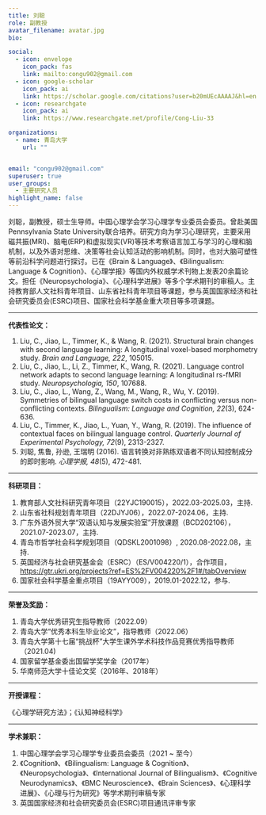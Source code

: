 ```yaml
---
title: 刘聪
role: 副教授
avatar_filename: avatar.jpg
bio: 

social:
  - icon: envelope
    icon_pack: fas
    link: mailto:congu902@gmail.com
  - icon: google-scholar
    icon_pack: ai
    link: https://scholar.google.com/citations?user=b20mUEcAAAAJ&hl=en
  - icon: researchgate
    icon_pack: ai
    link: https://www.researchgate.net/profile/Cong-Liu-33

organizations:
  - name: 青岛大学
    url: ""


email: "congu902@gmail.com"
superuser: true
user_groups:
  - 主要研究人员
highlight_name: false
---
```

   
   刘聪，副教授，硕士生导师。中国心理学会学习心理学专业委员会委员。曾赴美国Pennsylvania State University联合培养。研究方向为学习心理研究，主要采用磁共振(MRI)、脑电(ERP)和虚拟现实(VR)等技术考察语言加工与学习的心理和脑机制，以及外语对思维、决策等社会认知活动的影响机制。同时，也对大脑可塑性等前沿科学问题进行探讨。已在《Brain & Language》、《Bilingualism: Language & Cognition》、《心理学报》等国内外权威学术刊物上发表20余篇论文。担任《Neuropsychologia》、《心理科学进展》等多个学术期刊的审稿人。主持教育部人文社科青年项目、山东省社科青年项目等课题，参与英国国家经济和社会研究委员会(ESRC)项目、国家社会科学基金重大项目等多项课题。

---
**代表性论文：**
1. Liu, C., Jiao, L., Timmer, K., & Wang, R. (2021). Structural brain changes with second language learning: A longitudinal voxel-based morphometry study. _Brain and Language, 222_, 105015.
2. Liu, C., Jiao, L., Li, Z., Timmer, K., Wang, R. (2021). Language control network adapts to second language learning: A longitudinal rs-fMRI study. _Neuropsychologia, 150_, 107688.
3. Liu, C., Jiao, L., Wang, Z., Wang, M., Wang, R., Wu, Y. (2019). Symmetries of bilingual language switch costs in conflicting versus non-conflicting contexts. _Bilingualism: Language and Cognition, 22_(3), 624-636.
4. Liu, C., Timmer, K., Jiao, L., Yuan, Y., Wang, R. (2019). The influence of contextual faces on bilingual language control. _Quarterly Journal of Experimental Psychology, 72_(9), 2313-2327.
5. 刘聪, 焦鲁, 孙逊, 王瑞明 (2016). 语言转换对非熟练双语者不同认知控制成分的即时影响. _心理学报, 48_(5), 472-481.

---
**科研项目：**
1. 教育部人文社科研究青年项目（22YJC190015），2022.03-2025.03，主持.
2. 山东省社科规划青年项目（22DJYJ06），2022.07-2024.06，主持.
3. 广东外语外贸大学“双语认知与发展实验室”开放课题（BCD202106），2021.07-2023.07，主持.
4. 青岛市哲学社会科学规划项目（QDSKL2001098）, 2020.08-2022.08，主持.
5. 英国经济与社会研究基金会（ESRC）（ES/V004220/1），合作项目，https://gtr.ukri.org/projects?ref=ES%2FV004220%2F1#/tabOverview
6. 国家社会科学基金重点项目（19AYY009），2019.01-2022.12，参与.

---
**荣誉及奖励：**
1. 青岛大学优秀研究生指导教师（2022.09）
2. 青岛大学“优秀本科生毕业论文”，指导教师（2022.06）
3. 青岛大学第十七届“挑战杯”大学生课外学术科技作品竞赛优秀指导教师（2021.04)
4. 国家留学基金委出国留学奖学金（2017年）
5. 华南师范大学十佳论文奖（2016年、2018年）

---
**开授课程：**

《心理学研究方法》；《认知神经科学》

---
**学术兼职：**
1. 中国心理学会学习心理学专业委员会委员（2021 ~ 至今）
2. 《Cognition》、《Bilingualism: Language & Cognition》、《Neuropsychologia》、《International Journal of Bilingualism》、《Cognitive Neurodynamics》、《BMC Neuroscience》、《Brain Sciences》、《心理科学进展》、《心理与行为研究》等学术期刊审稿专家
3. 英国国家经济和社会研究委员会(ESRC)项目通讯评审专家
